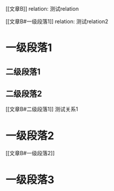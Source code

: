  [[文章B]] relation: 测试relation

[[文章B#一级段落1]] relation: 测试relation2


# 一级段落1
## 二级段落1
## 二级段落2
 [[文章B#二级段落1]] 测试关系1
# 一级段落2
[[文章B#一级段落2]] 

# 一级段落3